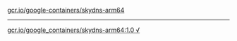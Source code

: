 [gcr.io/google-containers/skydns-arm64](https://hub.docker.com/r/anjia0532/skydns-arm64/tags/) 

----
[gcr.io/google_containers/skydns-arm64:1.0 √](https://hub.docker.com/r/anjia0532/skydns-arm64/tags/)

